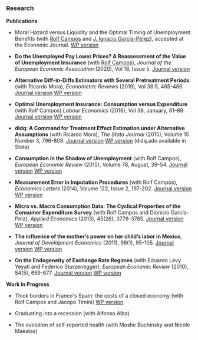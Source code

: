 
[comment]: <> (This is a comment, it will not be included)
[comment]: <> (markdown cheatsheet)

### Research

**Publications**

* Moral Hazard versus Liquidity and the Optimal Timing of Unemployment Benefits (with [Rolf Campos](https://rolf-campos.github.io/) and [J. Ignacio García-Pérez](https://sites.google.com/view/jigarper/home)), accepted at the Economic Journal. [WP version](https://ilianareggio.github.io/myLib/wp-ui-kink.pdf)

* **Do the Unemployed Pay Lower Prices? A Reassessment of the Value of Unemployment Insurance** (with [Rolf Campos](https://rolf-campos.github.io/)), *Journal of the European Economic Association* (2020), Vol 18, Issue 5. [Journal version](https://academic.oup.com/jeea/advance-article/doi/10.1093/jeea/jvz043/5607409?guestAccessKey=14e0bd06-6410-43f0-aa64-677e87dfef66)


* **Alternative Diff-in-Diffs Estimators with Several Pretreatment Periods** (with Ricardo Mora), *Econometric Reviews* (2019), Vol 38:5, 465-486 [Journal version](http://www.tandfonline.com/doi/abs/10.1080/07474938.2017.1348683) [WP version](https://ideas.repec.org/p/cte/werepe/we1233.html)

* **Optimal Unemployment Insurance: Consumption versus Expenditure** (with Rolf Campos)  *Labour Economics* (2016), Vol 38, January, 81–89. [Journal version](http://dx.doi.org/10.1016/j.labeco.2015.11.004) [WP version](https://ideas.repec.org/p/cte/werepe/we1502.html)

* **didq: A Command for Treatment Effect Estimation under Alternative Assumptions** (with Ricardo Mora), *The Stata Journal* (2015), Volume 15 Number 3, 796-808. [Journal version](http://www.stata-journal.com/article.html?article=st0405) [WP version](https://ideas.repec.org/p/cte/werepe/we1407.html) (didq.ado available in Stata)

* **Consumption in the Shadow of Unemployment** (with Rolf Campos),  *European Economic Review* (2015), Volume 78, August, 39–54. [Journal version](http://www.sciencedirect.com/science/article/pii/S0014292115000628)  [WP version](https://ideas.repec.org/p/bde/wpaper/1411.html)

* **Measurement Error in Imputation Procedures** (with Rolf Campos), *Economics Letters* (2014), Volume 122, Issue 2, 197-202. [Journal version](http://ideas.repec.org/a/eee/ecolet/v122y2014i2p197-202.html) [WP version](https://ideas.repec.org/p/bde/wpaper/1322.html)

* **Micro vs. Macro Consumption Data: The Cyclical Properties of the Consumer Expenditure Survey** (with Rolf Campos and Dionisio García-Píriz),  *Applied Economics* (2013), 45(26), 3778-3785. [Journal version](http://www.tandfonline.com/doi/full/10.1080/00036846.2012.732689)  [WP version](https://ideas.repec.org/p/cte/werepe/we1220.html)

* **The influence of the mother’s power on her child’s labor in Mexico**, *Journal of Development Economics* (2011), 96(1), 95-105. [Journal version](https://www.sciencedirect.com/science/article/pii/S0304387810000738) [WP version](https://ideas.repec.org/p/cte/werepe/we101305.html)

* **On the Endogeneity of Exchange Rate Regimes** (with Eduardo Levy Yeyati and Federico Sturzenegger). *European Economic Review* (2010), 54(5), 659-677. [Journal version](http://www.sciencedirect.com/science/article/pii/S0014292109001251) [WP version](https://ideas.repec.org/p/cte/werepe/we098374.html)

**Work in Progress**

* Thick borders in Franco's Spain: the costs of a closed economy (with Rolf Campos and Jacopo Timini) [WP version](https://ilianareggio.github.io/myLib/wp-franco-borders.pdf)

* Graduating into a recession (with Alfonso Alba)

* The evolution of self-reported health (with Moshe Buchinsky and Nicole Maestas)

